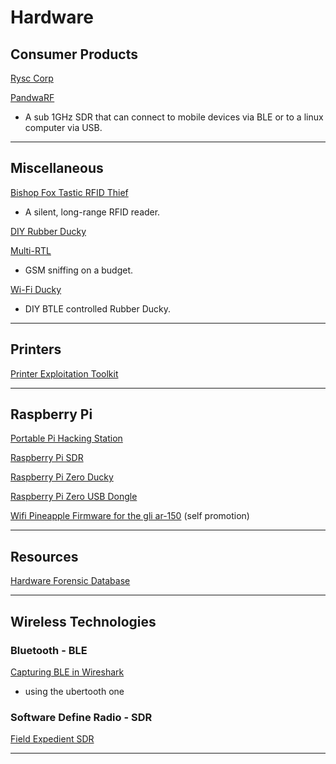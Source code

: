 # Hardware

## Consumer Products

[Rysc Corp](https://store.ryscc.com/collections/all)

[PandwaRF](https://pandwarf.com/)

- A sub 1GHz SDR that can connect to mobile devices via BLE or to a linux computer via USB.

---

## Miscellaneous

[Bishop Fox Tastic RFID Thief](https://www.bishopfox.com/resources/tools/rfid-hacking/attack-tools/)

- A silent, long-range RFID reader.

[DIY Rubber Ducky](https://www.pentestingshop.com/pentesting/make-your-own-usb-rubber-ducky-using-a-normal-usb-stick/)

[Multi-RTL](https://hackaday.com/2017/01/30/gsm-sniffing-on-a-budget-with-multi-rtl/)

- GSM sniffing on a budget.

[Wi-Fi Ducky](https://github.com/spacehuhn/wifi_ducky/blob/master/README.md)

- DIY BTLE controlled Rubber Ducky.

---

## Printers

[Printer Exploitation Toolkit](https://github.com/RUB-NDS/PRET)

---

## Raspberry Pi

[Portable Pi Hacking Station](http://lifehacker.com/how-to-build-a-portable-hacking-station-with-a-raspberr-1739297918)

[Raspberry Pi SDR](http://hackaday.com/2017/01/27/raspberry-pi-sdr/)

[Raspberry Pi Zero Ducky](https://hackaday.io/project/17598-diy-usb-rubber-ducky)

[Raspberry Pi Zero USB Dongle](https://www.novaspirit.com/2016/10/18/raspberry-pi-zero-usb-dongle/)

[Wifi Pineapple Firmware for the gli ar-150](http://link.com) (self promotion)

---

## Resources

[Hardware Forensic Database](http://hfdb.io)

---

## Wireless Technologies

### Bluetooth - BLE

[Capturing BLE in Wireshark](https://github.com/greatscottgadgets/ubertooth/wiki/Capturing-BLE-in-Wireshark)

- using the ubertooth one

### Software Define Radio - SDR

[Field Expedient SDR](http://www.fieldxp.com/links/)

---
